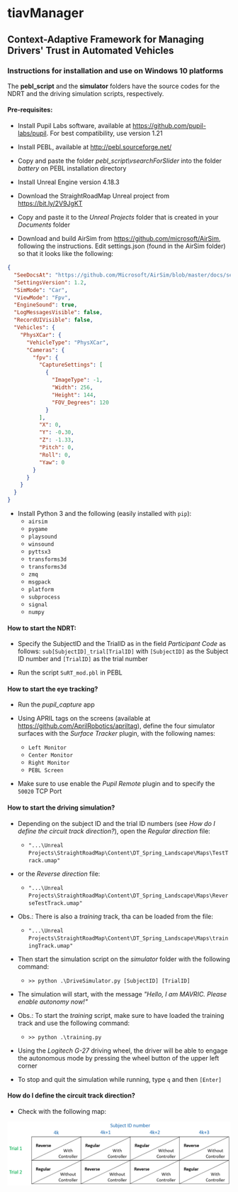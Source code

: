 # tiavManager
## Context-Adaptive Framework for Managing Drivers' Trust in Automated Vehicles

### Instructions for installation and use on Windows 10 platforms

The **pebl_script** and the **simulator** folders have the source codes for the NDRT and the driving simulation scripts, respectively.

#### Pre-requisites:

* Install Pupil Labs software, available at https://github.com/pupil-labs/pupil. For best compatibility, use version 1.21

* Install PEBL, available at http://pebl.sourceforge.net/

* Copy and paste the folder *pebl_script\vsearchForSlider* into the folder *battery* on PEBL installation directory

* Install Unreal Engine version 4.18.3

* Download the StraightRoadMap Unreal project from https://bit.ly/2V9JgKT

* Copy and paste it to the *Unreal Projects* folder that is created in your *Documents* folder

* Download and build AirSim from https://github.com/microsoft/AirSim, following the instructions. Edit settings.json (found in the AirSim folder) so that it looks like the following:

```settings.json
{
  "SeeDocsAt": "https://github.com/Microsoft/AirSim/blob/master/docs/settings.md",
  "SettingsVersion": 1.2,
  "SimMode": "Car",
  "ViewMode": "Fpv",
  "EngineSound": true,
  "LogMessagesVisible": false,
  "RecordUIVisible": false,
  "Vehicles": {
    "PhysXCar": {
      "VehicleType": "PhysXCar",
      "Cameras": {
        "fpv": {
          "CaptureSettings": [
            {
              "ImageType": -1,
              "Width": 256,
              "Height": 144,
              "FOV_Degrees": 120
            }
          ],
          "X": 0,
          "Y": -0.30,
          "Z": -1.33,
          "Pitch": 0,
          "Roll": 0,
          "Yaw": 0
        }
      }
    }
  }
}
```

* Install Python 3 and the following (easily installed with `pip`):
   * `airsim`
   * `pygame`
   * `playsound`
   * `winsound`
   * `pyttsx3`
   * `transforms3d`
   * `transforms3d`
   * `zmq`
   * `msgpack`
   * `platform`
   * `subprocess`
   * `signal`
   * `numpy`


#### How to start the NDRT:

* Specify the SubjectID and the TrialID as in the field *Participant Code* as follows: `sub[SubjectID]_trial[TrialID]`
with `[SubjectID]` as the Subject ID number and `[TrialID]` as the trial number

* Run the script `SuRT_mod.pbl` in PEBL

#### How to start the eye tracking?

* Run the *pupil_capture* app
* Using APRIL tags on the screens (available at https://github.com/AprilRobotics/apriltag), define the four simulator surfaces with the *Surface Tracker* plugin, with the following names:

  * `Left Monitor`
  * `Center Monitor`
  * `Right Monitor`
  * `PEBL Screen`

* Make sure to use enable the *Pupil Remote* plugin and to specify the `50020` TCP Port

#### How to start the driving simulation?

* Depending on the subject ID and the trial ID numbers (see *How do I define the circuit track direction?*), open the *Regular direction* file:
  * `"...\Unreal Projects\StraightRoadMap\Content\DT_Spring_Landscape\Maps\TestTrack.umap"`

* or the *Reverse direction* file:
  * `"...\Unreal Projects\StraightRoadMap\Content\DT_Spring_Landscape\Maps\ReverseTestTrack.umap"`

* Obs.: There is also a *training* track, tha can be loaded from the file:
  * `"...\Unreal Projects\StraightRoadMap\Content\DT_Spring_Landscape\Maps\trainingTrack.umap"`

* Then start the simulation script on the *simulator* folder with the following command:

  * `>> python .\DriveSimulator.py [SubjectID] [TrialID]`

* The simulation will start, with the message *"Hello, I am MAVRIC. Please enable autonomy now!"*

* Obs.: To start the *training* script, make sure to have loaded the training track and use the following command:

  * `>> python .\training.py`

* Using the *Logitech G-27* driving wheel, the driver will be able to engage the autonomous mode by pressing the wheel button of the upper left corner

* To stop and quit the simulation while running, type `q` and then `[Enter]`

#### How do I define the circuit track direction?

* Check with the following map:

![Conditions according to subject ID and Trial number](https://github.com/hazevedosa/tiavManager/blob/master/conditions_randomization.PNG)
